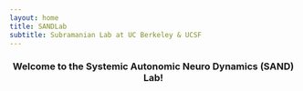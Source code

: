 ```yaml
---
layout: home
title: SANDLab
subtitle: Subramanian Lab at UC Berkeley & UCSF
---
```


<center><h3>Welcome to the Systemic Autonomic Neuro Dynamics (SAND) Lab!</h3></center>




